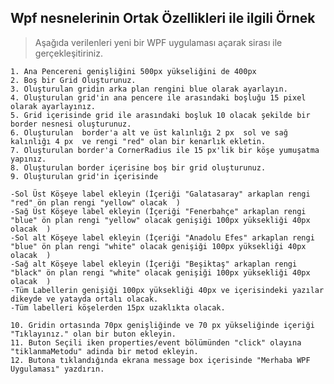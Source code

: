 ## Wpf nesnelerinin Ortak Özellikleri ile ilgili Örnek ##
> Aşağıda verilenleri yeni bir WPF uygulaması açarak sirası ile gerçekleşitiriniz.

    1. Ana Pencereni genişliğini 500px yükseliğini de 400px
    2. Boş bir Grid Oluşturunuz.
    3. Oluşturulan gridin arka plan rengini blue olarak ayarlayın.
    4. Oluşturulan grid'in ana pencere ile arasındaki boşluğu 15 pixel olarak ayarlayınız.
    5. Grid içerisinde grid ile arasındaki boşluk 10 olacak şekilde bir border nesnesi oluşturunuz. 
    6. Oluşturulan  border'a alt ve üst kalınlığı 2 px  sol ve sağ kalınlığı 4 px  ve rengi "red" olan bir kenarlık ekletin.
    7. Oluşturulan border'a CornerRadius ile 15 px'lik bir köşe yumuşatma yapınız.
    8. Oluşturulan border içerisine boş bir grid oluşturunuz.
    9. Oluşturulan grid'in içerisinde
    
	-Sol Üst Köşeye label ekleyin (İçeriği "Galatasaray" arkaplan rengi "red" ön plan rengi "yellow" olacak  )
	-Sağ Üst Köşeye label ekleyin (İçeriği "Fenerbahçe" arkaplan rengi "blue" ön plan rengi "yellow" olacak genişiği 100px yüksekliği 40px olacak  )
	-Sol alt Köşeye label ekleyin (İçeriği "Anadolu Efes" arkaplan rengi "blue" ön plan rengi "white" olacak genişiği 100px yüksekliği 40px olacak  )
	-Sağ alt Köşeye label ekleyin (İçeriği "Beşiktaş" arkaplan rengi "black" ön plan rengi "white" olacak genişiği 100px yüksekliği 40px olacak  )
	-Tüm Labellerin genişiği 100px yüksekliği 40px ve içerisindeki yazılar dikeyde ve yatayda ortalı olacak.
	-Tüm labelleri köşelerden 15px uzaklıkta olacak.
	
    10. Gridin ortasında 70px genişliğinde ve 70 px yükseliğinde içeriği "Tıklayınız." olan bir buton ekleyin.
    11. Buton Seçili iken properties/event bölümünden "click" olayına "tiklanmaMetodu" adinda bir metod ekleyin. 
    12. Butona tıklandığında ekrana message box içerisinde "Merhaba WPF Uygulaması" yazdırın.
